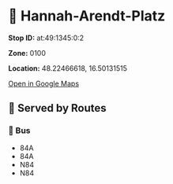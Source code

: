 # 🚉 Hannah-Arendt-Platz


**Stop ID:** at:49:1345:0:2

**Zone:** 0100

**Location:** 48.22466618, 16.50131515

[Open in Google Maps](https://www.google.com/maps?q=48.22466618,16.50131515)

## 🚆 Served by Routes

### 🚌 Bus
- 84A
- 84A
- N84
- N84